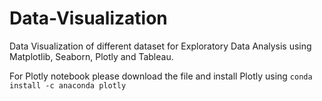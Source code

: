 # Data-Visualization

Data Visualization of different dataset for Exploratory Data Analysis using Matplotlib, Seaborn, Plotly and Tableau.

For Plotly notebook please download the file and install Plotly using `conda install -c anaconda plotly`
